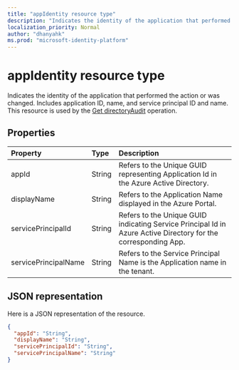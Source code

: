 ```yaml
---
title: "appIdentity resource type"
description: "Indicates the identity of the application that performed the action or was changed. Includes Application Id, Name, Service Principal ID and Name. This resource is called by the directoryAudit API"
localization_priority: Normal
author: "dhanyahk"
ms.prod: "microsoft-identity-platform"
---
```


# appIdentity resource type

Indicates the identity of the application that performed the action or was changed. Includes application ID, name, and service principal ID and name. This resource is used by the [Get directoryAudit](../api/directoryaudit-get.md) operation.

## Properties

| Property	   | Type	|Description|
|:---------------|:--------|:----------|
|appId|String|Refers to the Unique GUID representing Application Id in the Azure Active Directory.|
|displayName|String|Refers to the Application Name displayed in the Azure Portal.|
|servicePrincipalId|String|Refers to the Unique GUID indicating Service Principal Id in Azure Active Directory for the corresponding App.|
|servicePrincipalName|String|Refers to the Service Principal Name is the Application name in the tenant. |

## JSON representation

Here is a JSON representation of the resource.

<!-- {
  "blockType": "resource",
  "optionalProperties": [

  ],
  "@odata.type": "microsoft.graph.appIdentity"
}-->

```json
{
  "appId": "String",
  "displayName": "String",
  "servicePrincipalId": "String",
  "servicePrincipalName": "String"
}

```

<!-- uuid: 8fcb5dbc-d5aa-4681-8e31-b001d5168d79
2015-10-25 14:57:30 UTC -->
<!-- {
  "type": "#page.annotation",
  "description": "appIdentity resource",
  "keywords": "",
  "section": "documentation",
  "tocPath": ""
}-->
